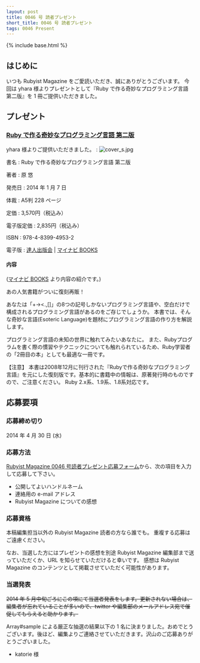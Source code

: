 ```yaml
---
layout: post
title: 0046 号 読者プレゼント
short_title: 0046 号 読者プレゼント
tags: 0046 Present
---
```

{% include base.html %}


## はじめに

いつも Rubyist Magazine をご愛読いただき、誠にありがとうございます。
今回は yhara 様よりプレゼントとして『Ruby で作る奇妙なプログラミング言語 第二版』を 1 冊ご提供いただきました。

## プレゼント

### [Ruby で作る奇妙なプログラミング言語 第二版](http://route477.net/d/?date=20131127)

yhara 様よりご提供いただきました。
: ![cover_s.jpg]({{base}}{{site.baseurl}}/images/0046-Present/cover_s.jpg)

書名
: Ruby で作る奇妙なプログラミング言語 第二版

著者
: 原 悠

発売日
: 2014 年 1 月 7 日

体裁
:  A5判 228 ページ

定価
: 3,570円（税込み）

電子版定価
: 2,835円（税込み）

ISBN
: 978-4-8399-4953-2

電子版
:  [達人出版会](http://tatsu-zine.com/books/esoteric-language-programing-in-ruby) | [マイナビ BOOKS](https://book.mynavi.jp/ec/products/detail/id=24268)

#### 内容

([マイナビ BOOKS](https://book.mynavi.jp/ec/products/detail/id=24268) より内容の紹介です。)

あの人気書籍がついに復刻再販！

あなたは「+-&gt;&lt;.,[]」の8つの記号しかないプログラミング言語や、空白だけで構成されるプログラミング言語があるのをご存じでしょうか。
本書では、そんな奇妙な言語(Esoteric Language)を題材にプログラミング言語の作り方を解説します。

プログラミング言語の未知の世界に触れてみたいあなたに。
また、Rubyプログラムを書く際の慣習やテクニックについても触れられているため、Ruby学習者の「2冊目の本」としても最適な一冊です。

【注意】
本書は2008年12月に刊行された『Rubyで作る奇妙なプログラミング言語』を元にした復刻版です。基本的に書籍中の情報は、原著発行時のものですので、ご注意ください。
Ruby 2.x系、1.9系、1.8系対応です。

## 応募要項

### 応募締め切り

2014 年 4 月 30 日 (水)

### 応募方法

[Rubyist Magazine 0046 号読者プレゼント応募フォーム](https://docs.google.com/spreadsheet/viewform?formkey=dGZ5N1hvZmRhM0VDbUJhenp6c0ZMTUE6MA#gid=0)から、次の項目を入力して応募して下さい。

* 公開してよいハンドルネーム
* 連絡用の e-mail アドレス
* Rubyist Magazine についての感想


### 応募資格

本稿編集担当以外の Rubyist Magazine 読者の方なら誰でも。
重複する応募はご遠慮ください。

なお、当選した方にはプレゼントの感想を別途 Rubyist Magazine
編集部まで送っていただくか、URL を知らせていただけると幸いです。
感想は Rubyist Magazine のコンテンツとして掲載させていただく可能性があります。

### 当選発表

 ~~2014 年 5 月中旬ごろにこの項にて当選者発表をします。更新されない場合は、編集者が忘れていることが多いので、twitter や編集部のメールアドレス宛で催促してもらえると助かります。~~ 

Array#sample による厳正な抽選の結果以下の 1 名に決まりました。おめでとうございます。後ほど、編集よりご連絡させていただきます。沢山のご応募ありがとうございました。

* katorie 様



